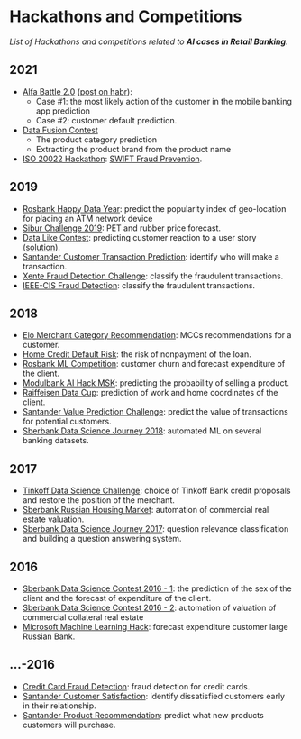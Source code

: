 # Hackathons and Competitions

_List of Hackathons and competitions related to __AI cases in Retail Banking__._


## 2021

- [Alfa Battle 2.0](https://boosters.pro/championship/alfabattle2_sand/overview) ([post on habr](https://habr.com/ru/company/alfa/blog/551130/)):
  - Case #1: the most likely action of the customer in the mobile banking app prediction
  - Case #2: customer default prediction.
- [Data Fusion Contest](https://boosters.pro/championship/data_fusion/overview)
  - The product category prediction
  - Extracting the product brand from the product name
- [ISO 20022 Hackathon](https://iso20022hackathon.hackerearth.com/ru/): [SWIFT Fraud Prevention](swift-messaging-fraud).

## 2019

- [Rosbank Happy Data Year](https://boosters.pro/championship/rosbank2/overview): predict the popularity index of geo-location for placing an ATM network device
- [Sibur Challenge 2019](https://sibur.ai-community.com/competitions/3): PET and rubber price forecast.
- [Data Like Contest](https://vc.ru/data-like): predicting customer reaction to a  user story ([solution](https://github.com/codez0mb1e/tinkoff-data-like-contest)).
- [Santander Customer Transaction Prediction](https://www.kaggle.com/c/santander-customer-transaction-prediction): identify who will make a transaction.
- [Xente Fraud Detection Challenge](https://zindi.africa/competitions/xente-fraud-detection-challenge): classify the fraudulent transactions.
- [IEEE-CIS Fraud Detection](https://www.kaggle.com/c/ieee-fraud-detection/): classify the fraudulent transactions.

## 2018

- [Elo Merchant Category Recommendation](https://www.kaggle.com/c/elo-merchant-category-recommendation): MCCs recommendations for a customer.
- [Home Credit Default Risk](https://www.kaggle.com/c/home-credit-default-risk): the risk of nonpayment of the loan.
- [Rosbank ML Competition](https://boosters.pro/championship/rosbank1/overview): customer churn and forecast expenditure of the client.
- [Modulbank AI Hack MSK](https://boosters.pro/championship/modulbank1/overview): predicting the probability of selling a product.
- [Raiffeisen Data Cup](https://boosters.pro/championship/raiffeisen1/overview): prediction of work and home coordinates of the client.
- [Santander Value Prediction Challenge](https://www.kaggle.com/c/santander-value-prediction-challenge): predict the value of transactions for potential customers.
- [Sberbank Data Science Journey 2018](https://sdsj.sberbank.ai/): automated ML on several banking datasets.

## 2017

- [Tinkoff Data Science Challenge](https://boosters.pro/championship/tinkoff1/overview): choice of Tinkoff Bank credit proposals and restore the position of the merchant.
- [Sberbank Russian Housing Market](https://www.kaggle.com/c/sberbank-russian-housing-market): automation of commercial real estate valuation.
- [Sberbank Data Science Journey 2017](https://github.com/sberbank-ai/data-science-journey-2017): question relevance classification and building a question answering system.

## 2016

- [Sberbank Data Science Contest 2016 - 1](https://habr.com/article/318160/): the prediction of the sex of the client and the forecast of expenditure of the client.
- [Sberbank Data Science Contest 2016 - 2](https://boosters.pro/championship/paosberbank/overview): automation of valuation of commercial collateral real estate
- [Microsoft Machine Learning Hack](https://habr.com/company/microsoft/blog/303206/): forecast expenditure customer large Russian Bank.

## ...-2016

- [Credit Card Fraud Detection](https://www.kaggle.com/mlg-ulb/creditcardfraud): fraud detection for credit cards.
- [Santander Customer Satisfaction](https://www.kaggle.com/c/santander-customer-satisfaction): identify dissatisfied customers early in their relationship.
- [Santander Product Recommendation](https://www.kaggle.com/c/santander-product-recommendation): predict what new products customers will purchase.
